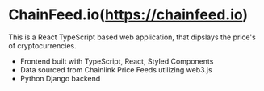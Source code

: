 # ChainFeed.io(https://chainfeed.io)
This is a React TypeScript based web application, that dipslays the price's of cryptocurrencies.

* Frontend built with TypeScript, React, Styled Components
* Data sourced from Chainlink Price Feeds utilizing web3.js
* Python Django backend
